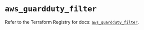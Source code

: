# `aws_guardduty_filter`

Refer to the Terraform Registry for docs: [`aws_guardduty_filter`](https://registry.terraform.io/providers/hashicorp/aws/6.2.0/docs/resources/guardduty_filter).
